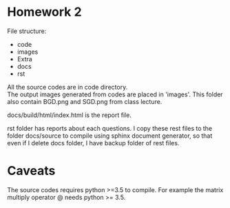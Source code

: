 Homework 2
============

File structure:  
  - code   
  - images  
  - Extra  
  - docs  
  - rst  

All the source codes are in code directory.  
The output images generated from codes are placed in 'images'. This folder also contain BGD.png and SGD.png from class lecture.

docs/build/html/index.html is the report file.

rst folder has reports about each questions. I copy these rest files to the folder docs/source to compile using sphinx document generator, so that even if I delete docs folder, I have backup folder of rest files.



Caveats
========
The source codes requires python >=3.5 to compile.
For example the matrix multiply operator @ needs python >= 3.5.

